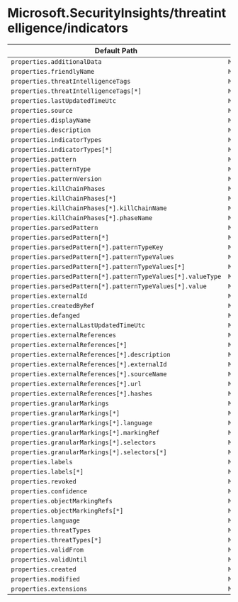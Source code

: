 # Microsoft.SecurityInsights/threatintelligence/indicators

| Default Path | Alias |
|---|---|
| `properties.additionalData` | `Microsoft.SecurityInsights/threatIntelligence/indicators/indicator.additionalData` |
| `properties.friendlyName` | `Microsoft.SecurityInsights/threatIntelligence/indicators/indicator.friendlyName` |
| `properties.threatIntelligenceTags` | `Microsoft.SecurityInsights/threatIntelligence/indicators/indicator.threatIntelligenceTags` |
| `properties.threatIntelligenceTags[*]` | `Microsoft.SecurityInsights/threatIntelligence/indicators/indicator.threatIntelligenceTags[*]` |
| `properties.lastUpdatedTimeUtc` | `Microsoft.SecurityInsights/threatIntelligence/indicators/indicator.lastUpdatedTimeUtc` |
| `properties.source` | `Microsoft.SecurityInsights/threatIntelligence/indicators/indicator.source` |
| `properties.displayName` | `Microsoft.SecurityInsights/threatIntelligence/indicators/indicator.displayName` |
| `properties.description` | `Microsoft.SecurityInsights/threatIntelligence/indicators/indicator.description` |
| `properties.indicatorTypes` | `Microsoft.SecurityInsights/threatIntelligence/indicators/indicator.indicatorTypes` |
| `properties.indicatorTypes[*]` | `Microsoft.SecurityInsights/threatIntelligence/indicators/indicator.indicatorTypes[*]` |
| `properties.pattern` | `Microsoft.SecurityInsights/threatIntelligence/indicators/indicator.pattern` |
| `properties.patternType` | `Microsoft.SecurityInsights/threatIntelligence/indicators/indicator.patternType` |
| `properties.patternVersion` | `Microsoft.SecurityInsights/threatIntelligence/indicators/indicator.patternVersion` |
| `properties.killChainPhases` | `Microsoft.SecurityInsights/threatIntelligence/indicators/indicator.killChainPhases` |
| `properties.killChainPhases[*]` | `Microsoft.SecurityInsights/threatIntelligence/indicators/indicator.killChainPhases[*]` |
| `properties.killChainPhases[*].killChainName` | `Microsoft.SecurityInsights/threatIntelligence/indicators/indicator.killChainPhases[*].killChainName` |
| `properties.killChainPhases[*].phaseName` | `Microsoft.SecurityInsights/threatIntelligence/indicators/indicator.killChainPhases[*].phaseName` |
| `properties.parsedPattern` | `Microsoft.SecurityInsights/threatIntelligence/indicators/indicator.parsedPattern` |
| `properties.parsedPattern[*]` | `Microsoft.SecurityInsights/threatIntelligence/indicators/indicator.parsedPattern[*]` |
| `properties.parsedPattern[*].patternTypeKey` | `Microsoft.SecurityInsights/threatIntelligence/indicators/indicator.parsedPattern[*].patternTypeKey` |
| `properties.parsedPattern[*].patternTypeValues` | `Microsoft.SecurityInsights/threatIntelligence/indicators/indicator.parsedPattern[*].patternTypeValues` |
| `properties.parsedPattern[*].patternTypeValues[*]` | `Microsoft.SecurityInsights/threatIntelligence/indicators/indicator.parsedPattern[*].patternTypeValues[*]` |
| `properties.parsedPattern[*].patternTypeValues[*].valueType` | `Microsoft.SecurityInsights/threatIntelligence/indicators/indicator.parsedPattern[*].patternTypeValues[*].valueType` |
| `properties.parsedPattern[*].patternTypeValues[*].value` | `Microsoft.SecurityInsights/threatIntelligence/indicators/indicator.parsedPattern[*].patternTypeValues[*].value` |
| `properties.externalId` | `Microsoft.SecurityInsights/threatIntelligence/indicators/indicator.externalId` |
| `properties.createdByRef` | `Microsoft.SecurityInsights/threatIntelligence/indicators/indicator.createdByRef` |
| `properties.defanged` | `Microsoft.SecurityInsights/threatIntelligence/indicators/indicator.defanged` |
| `properties.externalLastUpdatedTimeUtc` | `Microsoft.SecurityInsights/threatIntelligence/indicators/indicator.externalLastUpdatedTimeUtc` |
| `properties.externalReferences` | `Microsoft.SecurityInsights/threatIntelligence/indicators/indicator.externalReferences` |
| `properties.externalReferences[*]` | `Microsoft.SecurityInsights/threatIntelligence/indicators/indicator.externalReferences[*]` |
| `properties.externalReferences[*].description` | `Microsoft.SecurityInsights/threatIntelligence/indicators/indicator.externalReferences[*].description` |
| `properties.externalReferences[*].externalId` | `Microsoft.SecurityInsights/threatIntelligence/indicators/indicator.externalReferences[*].externalId` |
| `properties.externalReferences[*].sourceName` | `Microsoft.SecurityInsights/threatIntelligence/indicators/indicator.externalReferences[*].sourceName` |
| `properties.externalReferences[*].url` | `Microsoft.SecurityInsights/threatIntelligence/indicators/indicator.externalReferences[*].url` |
| `properties.externalReferences[*].hashes` | `Microsoft.SecurityInsights/threatIntelligence/indicators/indicator.externalReferences[*].hashes` |
| `properties.granularMarkings` | `Microsoft.SecurityInsights/threatIntelligence/indicators/indicator.granularMarkings` |
| `properties.granularMarkings[*]` | `Microsoft.SecurityInsights/threatIntelligence/indicators/indicator.granularMarkings[*]` |
| `properties.granularMarkings[*].language` | `Microsoft.SecurityInsights/threatIntelligence/indicators/indicator.granularMarkings[*].language` |
| `properties.granularMarkings[*].markingRef` | `Microsoft.SecurityInsights/threatIntelligence/indicators/indicator.granularMarkings[*].markingRef` |
| `properties.granularMarkings[*].selectors` | `Microsoft.SecurityInsights/threatIntelligence/indicators/indicator.granularMarkings[*].selectors` |
| `properties.granularMarkings[*].selectors[*]` | `Microsoft.SecurityInsights/threatIntelligence/indicators/indicator.granularMarkings[*].selectors[*]` |
| `properties.labels` | `Microsoft.SecurityInsights/threatIntelligence/indicators/indicator.labels` |
| `properties.labels[*]` | `Microsoft.SecurityInsights/threatIntelligence/indicators/indicator.labels[*]` |
| `properties.revoked` | `Microsoft.SecurityInsights/threatIntelligence/indicators/indicator.revoked` |
| `properties.confidence` | `Microsoft.SecurityInsights/threatIntelligence/indicators/indicator.confidence` |
| `properties.objectMarkingRefs` | `Microsoft.SecurityInsights/threatIntelligence/indicators/indicator.objectMarkingRefs` |
| `properties.objectMarkingRefs[*]` | `Microsoft.SecurityInsights/threatIntelligence/indicators/indicator.objectMarkingRefs[*]` |
| `properties.language` | `Microsoft.SecurityInsights/threatIntelligence/indicators/indicator.language` |
| `properties.threatTypes` | `Microsoft.SecurityInsights/threatIntelligence/indicators/indicator.threatTypes` |
| `properties.threatTypes[*]` | `Microsoft.SecurityInsights/threatIntelligence/indicators/indicator.threatTypes[*]` |
| `properties.validFrom` | `Microsoft.SecurityInsights/threatIntelligence/indicators/indicator.validFrom` |
| `properties.validUntil` | `Microsoft.SecurityInsights/threatIntelligence/indicators/indicator.validUntil` |
| `properties.created` | `Microsoft.SecurityInsights/threatIntelligence/indicators/indicator.created` |
| `properties.modified` | `Microsoft.SecurityInsights/threatIntelligence/indicators/indicator.modified` |
| `properties.extensions` | `Microsoft.SecurityInsights/threatIntelligence/indicators/indicator.extensions` |


